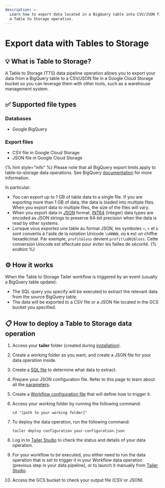 ```yaml
---
description: >-
  Learn how to export data located in a BigQuery table into CSV/JSON files using
  a Table to Storage operation.
---
```


# Export data with Tables to Storage

## :bulb: What is Table to Storage?

A Table to Storage (TTS) data pipeline operation allows you to export your data from a BigQuery table to a CSV/JSON file in a Google Cloud Storage bucket so you can leverage them with other tools, such as a warehouse management system.

## ✅ Supported file types

### **Databases**

* Google BigQuery

### **Export files**

* CSV file in Google Cloud Storage
* JSON file in Google Cloud Storage

{% hint style="info" %}
Please note that all BigQuery export limits apply to table-to-storage data operations. See BigQuery [documentation](https://cloud.google.com/bigquery/docs/exporting-data#export\_limitations) for more information.

In particular:

* You can export up to 1 GB of table data to a single file. If you are exporting more than 1 GB of data, the data is loaded into multiple files. When you export data to multiple files, the size of the files will vary.
* When you export data in [JSON](https://cloud.google.com/bigquery/docs/reference/standard-sql/data-types#json\_type) format, [INT64](https://cloud.google.com/bigquery/docs/reference/standard-sql/data-types#integer-type) (integer) data types are encoded as JSON strings to preserve 64-bit precision when the data is read by other systems.
* Lorsque vous exportez une table au format JSON, les symboles `<`, `>` et `&` sont convertis à l'aide de la notation Unicode `\uNNNN`, où `N` est un chiffre hexadécimal. Par exemple, `profit&loss` devient `profit\u0026loss`. Cette conversion Unicode est effectuée pour éviter les failles de sécurité.
{% endhint %}

## ⚙️ How it works

When the Table to Storage Tailer workflow is triggered by an event (usually a BigQuery table update):

* The SQL query you specify will be executed to extract the relevant data from the source BigQuery table.
* The data will be exported to a CSV file or a JSON file located in the GCS bucket you specified.

## **📋 How to deploy a Table to Storage data operation**

1. Access your **tailer** folder (created during [installation](../../getting-started/install-tailer-sdk.md)).
2. Create a working folder as you want, and create a JSON file for your data operation inside.
3. Create a [SQL file](table-to-storage-sql-file.md) to determine what data to extract.
4. Prepare your JSON configuration file. Refer to this page to learn about all the [parameters](table-to-storage-configuration-file.md).
5. Create a [Workflow configuration file](../orchestrate-processings-with-workflow/workflow-configuration-file.md) that will define how to trigger it.
6.  Access your working folder by running the following command:

    ```
    cd "[path to your working folder]"
    ```
7.  To deploy the data operation, run the following command:

    ```
    tailer deploy configuration your-configuration.json
    ```
8. Log in to [Tailer Studio](http://studio.tailer.ai) to check the status and details of your data operation.
9. For your workflow to be executed, you either need to run the data operation that is set to trigger it in your Workflow data operation (previous step in your data pipeline), or to launch it manually from [Tailer Studio](http://studio.tailer.ai).
10. Access the GCS bucket to check your output file (CSV or JSON).
